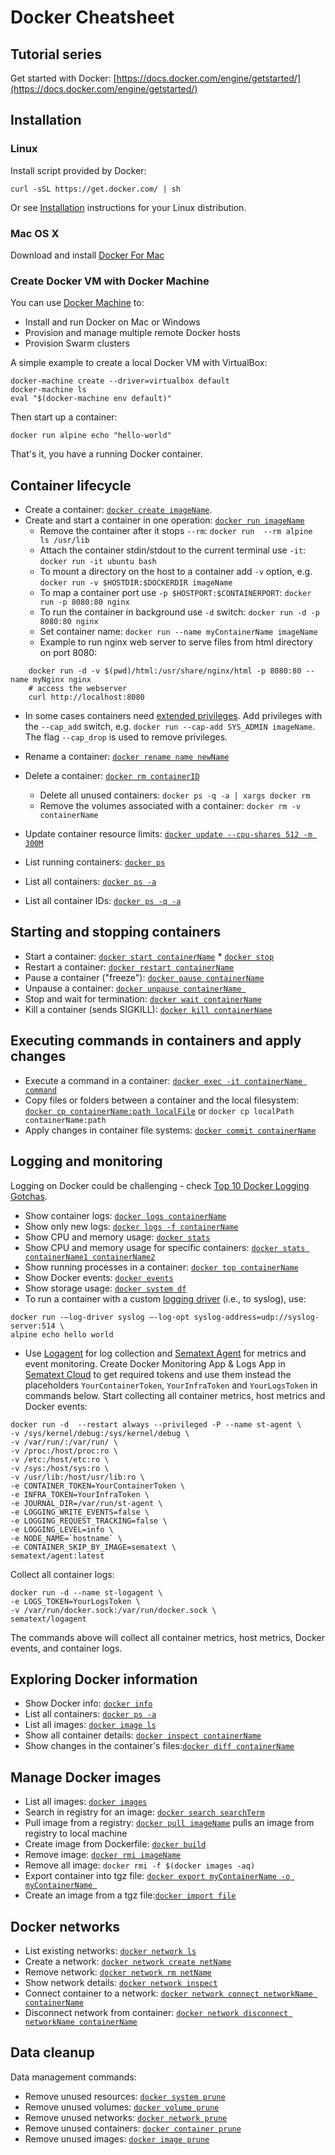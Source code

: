 # Docker Cheatsheet

## Tutorial series

Get started with Docker: [https://docs.docker.com/engine/getstarted/](https://docs.docker.com/engine/getstarted/)

## Installation

### Linux

Install script provided by Docker:

```
curl -sSL https://get.docker.com/ | sh
```

Or see [Installation](https://docs.docker.com/engine/installation/linux/) instructions for your Linux distribution.

### Mac OS X

Download and install [Docker For Mac](https://docs.docker.com/docker-for-mac/)

### Create Docker VM with Docker Machine

You can use [Docker Machine](https://docs.docker.com/machine/) to:

- Install and run Docker on Mac or Windows
- Provision and manage multiple remote Docker hosts
- Provision Swarm clusters

A simple example to create a local Docker VM with VirtualBox:

```
docker-machine create --driver=virtualbox default
docker-machine ls
eval "$(docker-machine env default)"
```

Then start up a container:

```
docker run alpine echo "hello-world"
```

That's it, you have a running Docker container.

## Container lifecycle

- Create a container: [`docker create imageName`](https://docs.docker.com/engine/reference/commandline/create).
- Create and start a container in one operation: [`docker run imageName`](https://docs.docker.com/engine/reference/commandline/run)
  - Remove the container after it stops `--rm`: `docker run  --rm alpine ls /usr/lib`
  - Attach the container stdin/stdout to the current terminal use `-it`: `docker run -it ubuntu bash`
  - To mount a directory on the host to a container add `-v` option, e.g. `docker run -v $HOSTDIR:$DOCKERDIR imageName`
  - To map a container port use `-p $HOSTPORT:$CONTAINERPORT`: `docker run -p 8080:80 nginx`
  - To run the container in background use `-d` switch: `docker run -d -p 8080:80 nginx`
  - Set container name: `docker run --name myContainerName imageName`
  - Example to run nginx web server to serve files from html directory on port 8080:

```
    docker run -d -v $(pwd)/html:/usr/share/nginx/html -p 8080:80 --name myNginx nginx
    # access the webserver
    curl http://localhost:8080
```

- In some cases containers need [extended privileges](https://docs.docker.com/engine/reference/run/#runtime-privilege-and-linux-capabilities). Add privileges with the `--cap_add` switch, e.g. `docker run --cap-add SYS_ADMIN imageName`. The flag `--cap_drop` is used to remove privileges.
- Rename a container: [`docker rename name newName`](https://docs.docker.com/engine/reference/commandline/rename/)
- Delete a container: [`docker rm containerID`](https://docs.docker.com/engine/reference/commandline/rm)

  - Delete all unused containers: `docker ps -q -a | xargs docker rm`
  - Remove the volumes associated with a container: `docker rm -v containerName`

- Update container resource limits:
  [`docker update --cpu-shares 512 -m 300M`](https://docs.docker.com/engine/reference/commandline/update/)
- List running containers: [`docker ps`](https://docs.docker.com/engine/reference/commandline/ps/)
- List all containers: [`docker ps -a`](https://docs.docker.com/engine/reference/commandline/ps/)
- List all container IDs: [`docker ps -q -a`](https://docs.docker.com/engine/reference/commandline/ps/)

## Starting and stopping containers

- Start a container:
  [`docker start containerName`](https://docs.docker.com/engine/reference/commandline/start) \* [`docker stop`](https://docs.docker.com/engine/reference/commandline/stop)
- Restart a container: [`docker restart containerName`](https://docs.docker.com/engine/reference/commandline/restart)
- Pause a container ("freeze"): [`docker pause containerName`](https://docs.docker.com/engine/reference/commandline/pause/)
- Unpause a container: [`docker unpause containerName `](https://docs.docker.com/engine/reference/commandline/unpause/)
- Stop and wait for termination: [`docker wait containerName`](https://docs.docker.com/engine/reference/commandline/wait)
- Kill a container (sends SIGKILL): [`docker kill containerName`](https://docs.docker.com/engine/reference/commandline/kill)

## Executing commands in containers and apply changes

- Execute a command in a container: [`docker exec -it containerName command`](https://docs.docker.com/engine/reference/commandline/exec)
- Copy files or folders between a container and the local filesystem: [`docker cp containerName:path localFile`](https://docs.docker.com/engine/reference/commandline/cp) or `docker cp localPath containerName:path`
- Apply changes in container file systems: [`docker commit containerName`](https://docs.docker.com/engine/reference/commandline/commit)

## Logging and monitoring

Logging on Docker could be challenging - check [Top 10 Docker Logging Gotchas](https://sematext.com/blog/top-10-docker-logging-gotchas/).

- Show container logs: [`docker logs containerName`](https://docs.docker.com/engine/reference/commandline/logs)
- Show only new logs: [`docker logs -f containerName`](https://docs.docker.com/engine/reference/commandline/logs)
- Show CPU and memory usage: [`docker stats`](https://docs.docker.com/engine/reference/commandline/stats)
- Show CPU and memory usage for specific containers: [`docker stats containerName1 containerName2`](https://docs.docker.com/engine/reference/commandline/stats)
- Show running processes in a container: [`docker top containerName`](https://docs.docker.com/engine/reference/commandline/top)
- Show Docker events: [`docker events`](https://docs.docker.com/engine/reference/commandline/events)
- Show storage usage: [`docker system df`](https://docs.docker.com/engine/reference/commandline/system_df)
- To run a container with a custom [logging driver](https://docs.docker.com/engine/admin/logging/overview/) (i.e., to syslog), use:

```
docker run -–log-driver syslog –-log-opt syslog-address=udp://syslog-server:514 \
alpine echo hello world
```

- Use [Logagent](https://sematext.com/logagent/) for log collection and [Sematext Agent](https://www.sematext.com/docker) for metrics and event monitoring. Create Docker Monitoring App & Logs App in [Sematext Cloud](https://sematext.com/cloud) to get required tokens and use them instead the placeholders `YourContainerToken`, `YourInfraToken` and `YourLogsToken` in commands below. Start collecting all container metrics, host metrics and Docker events:

```
docker run -d  --restart always --privileged -P --name st-agent \
-v /sys/kernel/debug:/sys/kernel/debug \
-v /var/run/:/var/run/ \
-v /proc:/host/proc:ro \
-v /etc:/host/etc:ro \
-v /sys:/host/sys:ro \
-v /usr/lib:/host/usr/lib:ro \
-e CONTAINER_TOKEN=YourContainerToken \
-e INFRA_TOKEN=YourInfraToken \
-e JOURNAL_DIR=/var/run/st-agent \
-e LOGGING_WRITE_EVENTS=false \
-e LOGGING_REQUEST_TRACKING=false \
-e LOGGING_LEVEL=info \
-e NODE_NAME=`hostname` \
-e CONTAINER_SKIP_BY_IMAGE=sematext \
sematext/agent:latest
```

Collect all container logs:

```
docker run -d --name st-logagent \
-e LOGS_TOKEN=YourLogsToken \
-v /var/run/docker.sock:/var/run/docker.sock \
sematext/logagent
```

The commands above will collect all container metrics, host metrics, Docker events, and container logs.

## Exploring Docker information

- Show Docker info: [`docker info`](https://docs.docker.com/engine/reference/commandline/info)
- List all containers: [`docker ps -a`](https://docs.docker.com/engine/reference/commandline/ps)
- List all images: [`docker image ls`](https://docs.docker.com/engine/reference/commandline/image_ls)
- Show all container details: [`docker inspect containerName`](https://docs.docker.com/engine/reference/commandline/inspect)
- Show changes in the container's files:[`docker diff containerName`](https://docs.docker.com/engine/reference/commandline/diff)

## Manage Docker images

- List all images: [`docker images`](https://docs.docker.com/engine/reference/commandline/images)
- Search in registry for an image:
  [`docker search searchTerm`](https://docs.docker.com/engine/reference/commandline/search)
- Pull image from a registry: [`docker pull imageName`](https://docs.docker.com/engine/reference/commandline/pull) pulls an image from registry to local machine
- Create image from Dockerfile: [`docker build`](https://docs.docker.com/engine/reference/commandline/build)
- Remove image: [`docker rmi imageName`](https://docs.docker.com/engine/reference/commandline/rmi)
- Remove all image: `docker rmi -f $(docker images -aq)`
- Export container into tgz file: [`docker export myContainerName -o myContainerName `](https://docs.docker.com/engine/reference/commandline/export)
- Create an image from a tgz file:[`docker import file`](https://docs.docker.com/engine/reference/commandline/import)

## Docker networks

- List existing networks: [`docker network ls`](https://docs.docker.com/engine/reference/commandline/network_ls/)
- Create a network: [`docker network create netName`](https://docs.docker.com/engine/reference/commandline/network_create/)
- Remove network: [`docker network rm netName`](https://docs.docker.com/engine/reference/commandline/network_rm/)
- Show network details: [`docker network inspect`](https://docs.docker.com/engine/reference/commandline/network_inspect/)
- Connect container to a network: [`docker network connect networkName containerName`](https://docs.docker.com/engine/reference/commandline/network_connect/)
- Disconnect network from container: [`docker network disconnect networkName containerName`](https://docs.docker.com/engine/reference/commandline/network_disconnect/)

## Data cleanup

Data management commands:

- Remove unused resources: [`docker system prune`](https://docs.docker.com/engine/reference/commandline/system_prune/)
- Remove unused volumes: [`docker volume prune`](https://docs.docker.com/engine/reference/commandline/volume_prune/)
- Remove unused networks: [`docker network prune`](https://docs.docker.com/engine/reference/commandline/network_prune/)
- Remove unused containers: [`docker container prune`](https://docs.docker.com/engine/reference/commandline/network_prune/)
- Remove unused images: [`docker image prune`](https://docs.docker.com/engine/reference/commandline/network_prune/)
